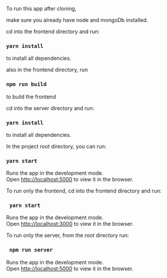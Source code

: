 To run this app after cloning,

make sure you already have node and mongoDb installed.

cd into the frontend directory and run:
### `yarn install`
to install all dependencies.

also in the frontend directory, run 
### `npm run build`
to build the frontend

cd into the server directory and run:
### `yarn install`
to install all dependencies.


In the project root directory, you can run:

### `yarn start`

Runs the app in the development mode.\
Open [http://localhost:5000](http://localhost:5000) to view it in the browser.

To run only the frontend, cd into the frontend directory and run:
### ` yarn start`
Runs the app in the development mode.\
Open [http://localhost:3000](http://localhost:3000) to view it in the browser.


To run only the server, from the root directory run:
### ` npm run server`
Runs the app in the development mode.\
Open [http://localhost:5000](http://localhost:5000) to view it in the browser.

